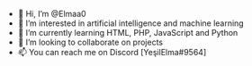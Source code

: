 - 👋 Hi, I’m @Elmaa0
- 👀 I’m interested in artificial intelligence and machine learning
- 🌱 I’m currently learning HTML, PHP, JavaScript and Python
- 💞️ I’m looking to collaborate on projects
- 📫 You can reach me on Discord [YeşilElma#9564]

<!---
Elmaa0/Elmaa0 is a ✨ special ✨ repository because its `README.md` (this file) appears on your GitHub profile.
You can click the Preview link to take a look at your changes.
--->
